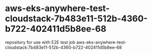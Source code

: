 # aws-eks-anywhere-test-cloudstack-7b483e11-512b-4360-b722-402411d5b8ee-68
repository for use with E2E test job aws-eks-anywhere-test-cloudstack:7b483e11-512b-4360-b722-402411d5b8ee-68

